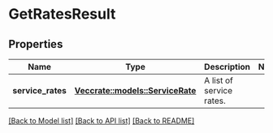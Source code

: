 # GetRatesResult

## Properties

Name | Type | Description | Notes
------------ | ------------- | ------------- | -------------
**service_rates** | [**Vec<crate::models::ServiceRate>**](ServiceRate.md) | A list of service rates. | 

[[Back to Model list]](../README.md#documentation-for-models) [[Back to API list]](../README.md#documentation-for-api-endpoints) [[Back to README]](../README.md)


